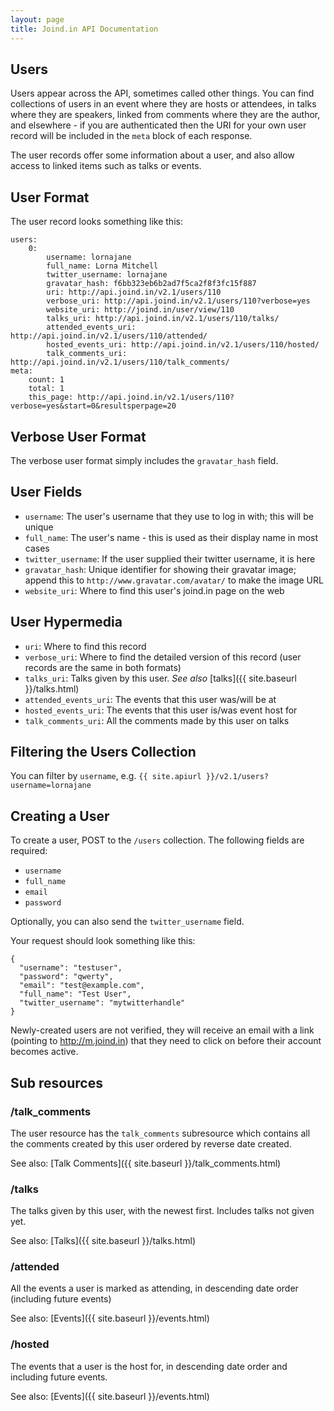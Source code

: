 ```yaml
---
layout: page
title: Joind.in API Documentation
---
```


## Users

Users appear across the API, sometimes called other things.  You can find collections of users in an event where they are hosts or attendees, in talks where they are speakers, linked from comments where they are the author, and elsewhere - if you are authenticated then the URI for your own user record will be included in the ``meta`` block of each response.

The user records offer some information about a user, and also allow access to linked items such as talks or events.

## User Format

The user record looks something like this:

~~~~
users:
    0:
        username: lornajane
        full_name: Lorna Mitchell
        twitter_username: lornajane
        gravatar_hash: f6bb323eb6b2ad7f5ca2f8f3fc15f887
        uri: http://api.joind.in/v2.1/users/110
        verbose_uri: http://api.joind.in/v2.1/users/110?verbose=yes
        website_uri: http://joind.in/user/view/110
        talks_uri: http://api.joind.in/v2.1/users/110/talks/
        attended_events_uri: http://api.joind.in/v2.1/users/110/attended/
        hosted_events_uri: http://api.joind.in/v2.1/users/110/hosted/
        talk_comments_uri: http://api.joind.in/v2.1/users/110/talk_comments/
meta:
    count: 1
    total: 1
    this_page: http://api.joind.in/v2.1/users/110?verbose=yes&start=0&resultsperpage=20
~~~~

## Verbose User Format

The verbose user format simply includes the ``gravatar_hash`` field.

## User Fields

*  ``username``: The user's username that they use to log in with; this will be unique
*  ``full_name``: The user's name - this is used as their display name in most cases
*  ``twitter_username``: If the user supplied their twitter username, it is here
*  ``gravatar_hash``: Unique identifier for showing their gravatar image; append this to ``http://www.gravatar.com/avatar/`` to make the image URL
*  ``website_uri``: Where to find this user's joind.in page on the web

## User Hypermedia

*  ``uri``: Where to find this record
*  ``verbose_uri``:  Where to find the detailed version of this record (user records are the same in both formats)
*  ``talks_uri``: Talks given by this user. *See also* [talks]({{ site.baseurl }}/talks.html)
*  ``attended_events_uri``: The events that this user was/will be at
*  ``hosted_events_uri``: The events that this user is/was event host for
*  ``talk_comments_uri``: All the comments made by this user on talks

## Filtering the Users Collection

You can filter by ``username``, e.g. ``{{ site.apiurl }}/v2.1/users?username=lornajane``

## Creating a User

To create a user, POST to the `/users` collection.  The following fields are required:

 * ``username``
 * ``full_name``
 * ``email``
 * ``password``

Optionally, you can also send the ``twitter_username`` field.

Your request should look something like this:

~~~
{
  "username": "testuser",
  "password": "qwerty",
  "email": "test@example.com",
  "full_name": "Test User",
  "twitter_username": "mytwitterhandle"
}
~~~

Newly-created users are not verified, they will receive an email with a link (pointing to <http://m.joind.in>) that they need to click on before their account becomes active.

## Sub resources

### /talk_comments

The user resource has the `talk_comments` subresource which contains all the
comments created by this user ordered by reverse date created.

See also: [Talk Comments]({{ site.baseurl }}/talk_comments.html)

### /talks

The talks given by this user, with the newest first.  Includes talks not given yet.

See also: [Talks]({{ site.baseurl }}/talks.html)

### /attended

All the events a user is marked as attending, in descending date order (including future events)

See also: [Events]({{ site.baseurl }}/events.html)

### /hosted

The events that a user is the host for, in descending date order and including future events.

See also: [Events]({{ site.baseurl }}/events.html)

